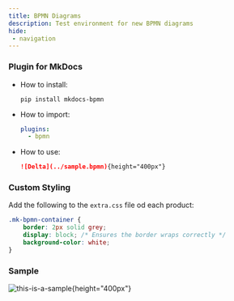 ```yaml
---
title: BPMN Diagrams
description: Test environment for new BPMN diagrams
hide:
 - navigation
---
```


### Plugin for MkDocs

- How to install: 
	```
	pip install mkdocs-bpmn
	```
- How to import:
	```yaml
	plugins:
	  - bpmn
	```
- How to use:
	```markdown
	![Delta](../sample.bpmn){height="400px"}
	```

### Custom Styling

Add the following to the `extra.css` file od each product:

```css
.mk-bpmn-container {
    border: 2px solid grey;
    display: block; /* Ensures the border wraps correctly */
	background-color: white;
}
```

### Sample

![this-is-a-sample](./sample.bpmn){height="400px"}
